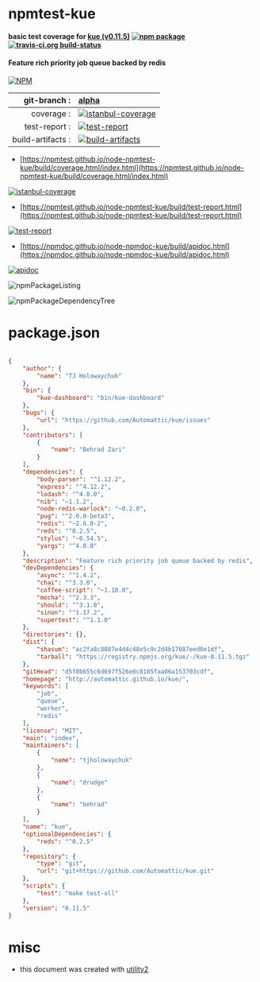 # npmtest-kue

#### basic test coverage for  [kue (v0.11.5)](http://automattic.github.io/kue/)  [![npm package](https://img.shields.io/npm/v/npmtest-kue.svg?style=flat-square)](https://www.npmjs.org/package/npmtest-kue) [![travis-ci.org build-status](https://api.travis-ci.org/npmtest/node-npmtest-kue.svg)](https://travis-ci.org/npmtest/node-npmtest-kue)

#### Feature rich priority job queue backed by redis

[![NPM](https://nodei.co/npm/kue.png?downloads=true&downloadRank=true&stars=true)](https://www.npmjs.com/package/kue)

| git-branch : | [alpha](https://github.com/npmtest/node-npmtest-kue/tree/alpha)|
|--:|:--|
| coverage : | [![istanbul-coverage](https://npmtest.github.io/node-npmtest-kue/build/coverage.badge.svg)](https://npmtest.github.io/node-npmtest-kue/build/coverage.html/index.html)|
| test-report : | [![test-report](https://npmtest.github.io/node-npmtest-kue/build/test-report.badge.svg)](https://npmtest.github.io/node-npmtest-kue/build/test-report.html)|
| build-artifacts : | [![build-artifacts](https://npmtest.github.io/node-npmtest-kue/glyphicons_144_folder_open.png)](https://github.com/npmtest/node-npmtest-kue/tree/gh-pages/build)|

- [https://npmtest.github.io/node-npmtest-kue/build/coverage.html/index.html](https://npmtest.github.io/node-npmtest-kue/build/coverage.html/index.html)

[![istanbul-coverage](https://npmtest.github.io/node-npmtest-kue/build/screenCapture.buildCi.browser.%252Ftmp%252Fbuild%252Fcoverage.lib.html.png)](https://npmtest.github.io/node-npmtest-kue/build/coverage.html/index.html)

- [https://npmtest.github.io/node-npmtest-kue/build/test-report.html](https://npmtest.github.io/node-npmtest-kue/build/test-report.html)

[![test-report](https://npmtest.github.io/node-npmtest-kue/build/screenCapture.buildCi.browser.%252Ftmp%252Fbuild%252Ftest-report.html.png)](https://npmtest.github.io/node-npmtest-kue/build/test-report.html)

- [https://npmdoc.github.io/node-npmdoc-kue/build/apidoc.html](https://npmdoc.github.io/node-npmdoc-kue/build/apidoc.html)

[![apidoc](https://npmdoc.github.io/node-npmdoc-kue/build/screenCapture.buildCi.browser.%252Ftmp%252Fbuild%252Fapidoc.html.png)](https://npmdoc.github.io/node-npmdoc-kue/build/apidoc.html)

![npmPackageListing](https://npmtest.github.io/node-npmtest-kue/build/screenCapture.npmPackageListing.svg)

![npmPackageDependencyTree](https://npmtest.github.io/node-npmtest-kue/build/screenCapture.npmPackageDependencyTree.svg)



# package.json

```json

{
    "author": {
        "name": "TJ Holowaychuk"
    },
    "bin": {
        "kue-dashboard": "bin/kue-dashboard"
    },
    "bugs": {
        "url": "https://github.com/Automattic/kue/issues"
    },
    "contributors": [
        {
            "name": "Behrad Zari"
        }
    ],
    "dependencies": {
        "body-parser": "^1.12.2",
        "express": "^4.12.2",
        "lodash": "^4.0.0",
        "nib": "~1.1.2",
        "node-redis-warlock": "~0.2.0",
        "pug": "^2.0.0-beta3",
        "redis": "~2.6.0-2",
        "reds": "^0.2.5",
        "stylus": "~0.54.5",
        "yargs": "^4.0.0"
    },
    "description": "Feature rich priority job queue backed by redis",
    "devDependencies": {
        "async": "^1.4.2",
        "chai": "^3.3.0",
        "coffee-script": "~1.10.0",
        "mocha": "^2.3.3",
        "should": "^3.1.0",
        "sinon": "^1.17.2",
        "supertest": "^1.1.0"
    },
    "directories": {},
    "dist": {
        "shasum": "ac2fa8c8087e4d4c48e5c9c2d4b17687eed0e1df",
        "tarball": "https://registry.npmjs.org/kue/-/kue-0.11.5.tgz"
    },
    "gitHead": "d5f0b655c6d697f526e0c8105faa06a153703cdf",
    "homepage": "http://automattic.github.io/kue/",
    "keywords": [
        "job",
        "queue",
        "worker",
        "redis"
    ],
    "license": "MIT",
    "main": "index",
    "maintainers": [
        {
            "name": "tjholowaychuk"
        },
        {
            "name": "drudge"
        },
        {
            "name": "behrad"
        }
    ],
    "name": "kue",
    "optionalDependencies": {
        "reds": "^0.2.5"
    },
    "repository": {
        "type": "git",
        "url": "git+https://github.com/Automattic/kue.git"
    },
    "scripts": {
        "test": "make test-all"
    },
    "version": "0.11.5"
}
```



# misc
- this document was created with [utility2](https://github.com/kaizhu256/node-utility2)
